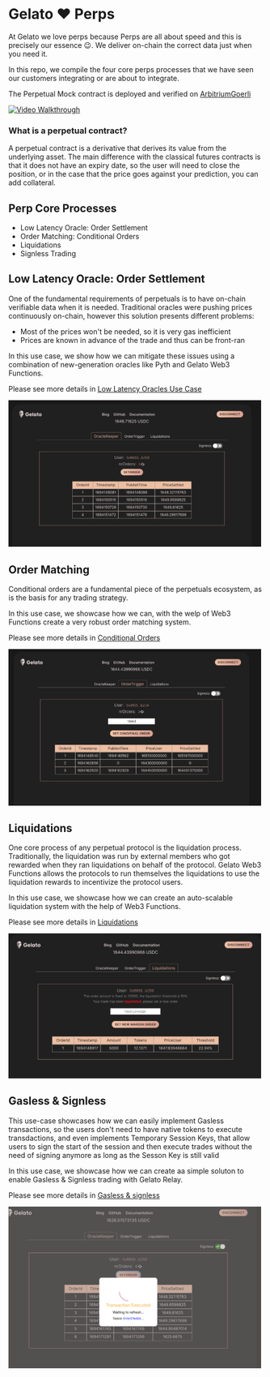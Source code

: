 
# Gelato ❤️ Perps

At Gelato we love perps because Perps are all about speed and this is precisely our essence 😉. We deliver on-chain the correct data just when you need it.

In this repo, we compile the four core perps processes that we have seen our customers integrating or are about to integrate.

 The Perpetual Mock contract is deployed and verified on [ArbitriumGoerli](https://goerli.arbiscan.io/address/0x0542F269C737bDe9e2d1883FaF0eC2F3D51e5B95)

[![Video Walkthrough](https://img.youtube.com/vi/gZMCEMb4b4c/0.jpg)](https://youtu.be/gZMCEMb4b4c)


### What is a perpetual contract?

 A perpetual contract is a derivative that derives its value from the underlying asset. The main difference with the classical futures contracts is that it does not have an expiry date, so the user will need to close the position, or in the case that the price goes against your prediction, you can add collateral.


## Perp Core Processes

- Low Latency Oracle: Order Settlement
- Order Matching: Conditional Orders
- Liquidations
- Signless Trading



## Low Latency Oracle: Order Settlement

One of the fundamental requirements of perpetuals is to have on-chain verifiable data when it is needed. Traditional oracles were pushing prices continuously on-chain, however this solution presents different problems:

- Most of the prices won't be needed, so it is very gas inefficient
- Prices are known in advance of the trade and thus can be front-ran

In this use case, we show how we can mitigate these issues using a combination of new-generation oracles like Pyth and Gelato Web3 Functions.

Please see more details in [Low Latency Oracles Use Case](/docs/oracle.md)

<img src="./docs/images/low-latency.png" width="500">


## Order Matching

Conditional orders are a fundamental piece of the perpetuals ecosystem, as is the basis for any trading strategy.

In this use case, we showcase how we can, with the welp of Web3 Functions create a very robust order matching system.

Please see more details in [Conditional Orders](/docs/conditional.md)

<img src="./docs/images/conditional.png" width="500">



## Liquidations

One core process of any perpetual protocol is the liquidation process. Traditionally, the liquidation was run by external members who got rewarded when they ran liquidations on behalf of the protocol. Gelato Web3 Functions allows the protocols to run themselves the liquidations to use the liquidation rewards to incentivize the protocol users.

In this use case, we showcase how we can create an auto-scalable liquidation system with the help of Web3 Functions.

Please see more details in [Liquidations](/docs/liquidations.md)

<img src="./docs/images/liquidations.png" width="500">


## Gasless & Signless

This use-case showcases how we can easily implement Gasless transactions, so the users don't need to have native tokens to execute transdactions, and even implements Temporary Session Keys, that allow users to sign the start of the session and then execute trades without the need of signing anymore as long as the Sesson Key is still valid

In this use case, we showcase how we can create aa simple soluton to enable Gasless & Signless trading with Gelato Relay.

Please see more details in [Gasless & signless](/docs/signless.md)

<img src="./docs/images/signless.png" width="500">

